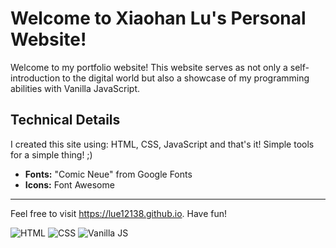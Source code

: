 # Welcome to Xiaohan Lu's Personal Website!

Welcome to my portfolio website! This website serves as not only a self-introduction to the digital world but also a showcase of my programming abilities with Vanilla JavaScript.

## Technical Details

I created this site using: HTML, CSS, JavaScript and that's it! Simple tools for a simple thing! ;)

- **Fonts:** "Comic Neue" from Google Fonts
- **Icons:** Font Awesome


---

Feel free to visit https://lue12138.github.io. Have fun!

![HTML](https://img.shields.io/badge/Made%20with-HTML-orange)
![CSS](https://img.shields.io/badge/Made%20with-CSS-blue)
![Vanilla JS](https://img.shields.io/badge/Made%20with-Vanilla%20JS-yellow)
